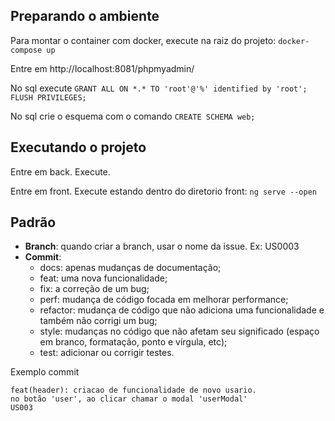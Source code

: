 ## Preparando o ambiente
Para montar o container com docker, execute na raiz do projeto: ```docker-compose up```

Entre em http://localhost:8081/phpmyadmin/ 

No sql execute ```GRANT ALL ON *.* TO 'root'@'%' identified by 'root'; FLUSH PRIVILEGES;```

No sql crie o esquema com o comando ```CREATE SCHEMA web;```

## Executando o projeto 
Entre em back. Execute.

Entre em front. Execute estando dentro do diretorio front: ```ng serve --open```

## Padrão
- **Branch**: quando criar a branch, usar o nome da issue. Ex:  US0003
- **Commit**:
  - docs: apenas mudanças de documentação;
  - feat: uma nova funcionalidade;
  - fix: a correção de um bug;
  - perf: mudança de código focada em melhorar performance;
  - refactor: mudança de código que não adiciona uma funcionalidade e também não corrigi um bug;
  - style: mudanças no código que não afetam seu significado (espaço em branco, formatação, ponto e vírgula, etc);
  - test: adicionar ou corrigir testes.

Exemplo commit
```
feat(header): criacao de funcionalidade de novo usario.
no botão 'user', ao clicar chamar o modal 'userModal'
US003
```
